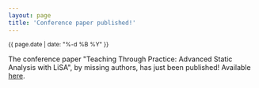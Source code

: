 ```yaml
---
layout: page
title: 'Conference paper published!'
---
```


<small>{{ page.date | date: "%-d %B %Y" }}</small>

The conference paper "Teaching Through Practice: Advanced Static Analysis with LiSA", by missing authors, has just been published! Available [here](https://doi.org/10.1007/978-3-031-71379-8_3).
